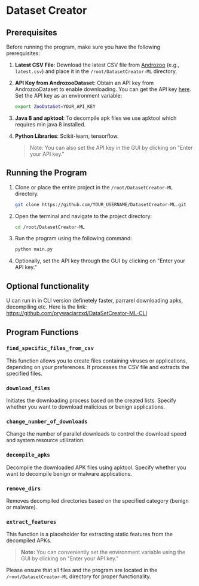 # Dataset Creator

## Prerequisites
Before running the program, make sure you have the following prerequisites:

1. **Latest CSV File**: Download the latest CSV file from [Androzoo](https://androzoo.uni.lu/lists) (e.g., `latest.csv`) and place it in the `/root/DatasetCreator-ML` directory.

2. **API Key from AndrozooDataset**: Obtain an API key from AndrozooDataset to enable downloading. You can get the API key [here](https://androzoo.uni.lu/documentation#section/Obtaining-the-API-key). Set the API key as an environment variable:

    ```bash
    export ZooDataSet=YOUR_API_KEY
    ```
3. **Java 8 and apktool**: To decompile apk files we use apktool which requires min java 8 installed.

4. **Python Libraries**: Scikit-learn, tensorflow.
   > Note: You can also set the API key in the GUI by clicking on "Enter your API key."

## Running the Program
1. Clone or place the entire project in the `/root/DatasetCreator-ML` directory.

    ```bash
    git clone https://github.com/YOUR_USERNAME/DatasetCreator-ML.git
    ```

2. Open the terminal and navigate to the project directory:

    ```bash
    cd /root/DatasetCreator-ML
    ```

3. Run the program using the following command:

    ```bash
    python main.py
    ```

4. Optionally, set the API key through the GUI by clicking on "Enter your API key."

## Optional functionality

U can run in in CLI version definetely faster, parrarel downloading apks, decompiling etc. Here is the link: https://github.com/prywaciarzxd/DataSetCreator-ML-CLI

## Program Functions

### `find_specific_files_from_csv`
This function allows you to create files containing viruses or applications, depending on your preferences. It processes the CSV file and extracts the specified files.

### `download_files`
Initiates the downloading process based on the created lists. Specify whether you want to download malicious or benign applications.

### `change_number_of_downloads`
Change the number of parallel downloads to control the download speed and system resource utilization.

### `decompile_apks`
Decompile the downloaded APK files using apktool. Specify whether you want to decompile benign or malware applications.

### `remove_dirs`
Removes decompiled directories based on the specified category (benign or malware).

### `extract_features`
This function is a placeholder for extracting static features from the decompiled APKs.

> **Note:** You can conveniently set the environment variable using the GUI by clicking on "Enter your API key."

Please ensure that all files and the program are located in the `/root/DatasetCreator-ML` directory for proper functionality.
